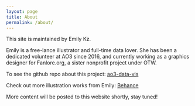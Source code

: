 ```yaml
---
layout: page
title: About
permalink: /about/
---
```


This site is maintained by Emily Kz.

Emily is a free-lance illustrator and full-time data lover. She has been a dedicated volunteer at AO3 since 2016, and currently working as a graphics designer for Fanlore.org, a sister nonprofit project under OTW.

To see the github repo about this project: [ao3-data-vis](https://github.com/amecreate/ao3-data-vis)

Check out more illustration works from Emily: [Behance](https://www.behance.net/amykz)

More content will be posted to this website shortly, stay tuned!